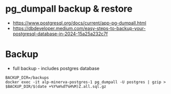 # pg_dumpall backup & restore
- https://www.postgresql.org/docs/current/app-pg-dumpall.html
- https://dbdeveloper.medium.com/easy-steps-to-backup-your-postgresql-database-in-2024-15a25a232c7f

# Backup
- full backup - includes postgres database
```
BACKUP_DIR=/backups
docker exec -it alp-minerva-postgres-1 pg_dumpall -U postgres | gzip > $BACKUP_DIR/$(date +%Y%m%dT%H%M)Z.all.sql.gz
```